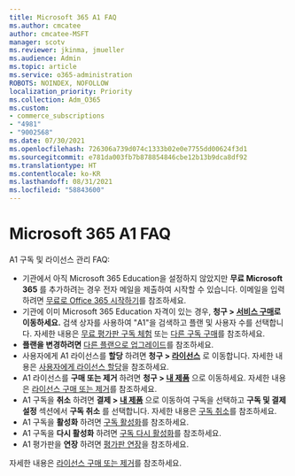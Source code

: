 ```yaml
---
title: Microsoft 365 A1 FAQ
ms.author: cmcatee
author: cmcatee-MSFT
manager: scotv
ms.reviewer: jkinma, jmueller
ms.audience: Admin
ms.topic: article
ms.service: o365-administration
ROBOTS: NOINDEX, NOFOLLOW
localization_priority: Priority
ms.collection: Adm_O365
ms.custom:
- commerce_subscriptions
- "4981"
- "9002568"
ms.date: 07/30/2021
ms.openlocfilehash: 726306a739d074c1333b02e0e7755dd00624f3d1
ms.sourcegitcommit: e781da003fb7b878854846cbe12b13b9dca8df92
ms.translationtype: HT
ms.contentlocale: ko-KR
ms.lasthandoff: 08/31/2021
ms.locfileid: "58843600"
---
```

# <a name="microsoft-365-a1-faq"></a>Microsoft 365 A1 FAQ

A1 구독 및 라이선스 관리 FAQ:

- 기관에서 아직 Microsoft 365 Education을 설정하지 않았지만 **무료 Microsoft 365** 를 추가하려는 경우 전자 메일을 제출하여 시작할 수 있습니다. 이메일을 입력하려면 [무료로 Office 365 시작하기](https://www.microsoft.com/education/products/office)를 참조하세요.  
- 기관에 이미 Microsoft 365 Education 자격이 있는 경우, **청구 > [서비스 구매](https://go.microsoft.com/fwlink/p/?linkid=868433)로 이동하세요.** 검색 상자를 사용하여 "A1"을 검색하고 플랜 및 사용자 수를 선택합니다. 자세한 내용은 [무료 평가판 구독 체험](https://docs.microsoft.com/microsoft-365/commerce/try-or-buy-microsoft-365#try-a-free-trial-subscription) 또는 [다른 구독 구매](https://docs.microsoft.com/microsoft-365/commerce/try-or-buy-microsoft-365#buy-a-different-subscription)를 참조하세요.
- **플랜을 변경하려면** [다른 플랜으로 업그레이드](https://docs.microsoft.com/microsoft-365/commerce/subscriptions/upgrade-to-different-plan)를 참조하세요.
- 사용자에게 A1 라이선스를 **할당** 하려면 **청구 > [라이선스](https://go.microsoft.com/fwlink/p/?linkid=842264)** 로 이동합니다. 자세한 내용은 [사용자에게 라이선스 할당](https://docs.microsoft.com/microsoft-365/admin/manage/assign-licenses-to-users)을 참조하세요.
- A1 라이선스를 **구매 또는 제거** 하려면 **청구 > [내 제품](https://go.microsoft.com/fwlink/p/?linkid=842054)** 으로 이동하세요. 자세한 내용은 [라이선스 구매 또는 제거](https://docs.microsoft.com/microsoft-365/commerce/licenses/buy-licenses#buy-or-remove-licenses-for-your-business-subscription)를 참조하세요.
- A1 구독을 **취소** 하려면 **결제 > [내 제품](https://go.microsoft.com/fwlink/p/?linkid=842054)** 으로 이동하여 구독을 선택하고 **구독 및 결제 설정** 섹션에서 **구독 취소** 를 선택합니다. 자세한 내용은 [구독 취소](https://docs.microsoft.com/microsoft-365/commerce/subscriptions/cancel-your-subscription)를 참조하세요.
- A1 구독을 **활성화** 하려면 [구독 활성화](https://docs.microsoft.com/alchemyinsights/activate-your-office-365-subscription)를 참조하세요.
- A1 구독을 **다시 활성화** 하려면 [구독 다시 활성화](https://docs.microsoft.com/alchemyinsights/reactivate-your-subscription)를 참조하세요.
- A1 평가판을 **연장** 하려면 [평가판 연장](https://docs.microsoft.com/microsoft-365/commerce/extend-your-trial)을 참조하세요.

자세한 내용은 [라이선스 구매 또는 제거](https://docs.microsoft.com/microsoft-365/commerce/licenses/buy-licenses)를 참조하세요.